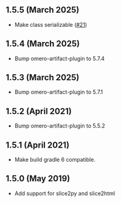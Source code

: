 1.5.5 (March 2025)
------------------

- Make class serializable ([#21](https://github.com/ome/ice-builder-gradle/pull/21))


1.5.4 (March 2025)
------------------

- Bump omero-artifact-plugin to 5.7.4

1.5.3 (March 2025)
------------------

- Bump omero-artifact-plugin to 5.7.1

1.5.2 (April 2021)
------------------

- Bump omero-artifact-plugin to 5.5.2

1.5.1 (April 2021)
------------------

- Make build gradle 6 compatible.

1.5.0 (May 2019)
----------------

- Add support for slice2py and slice2html
